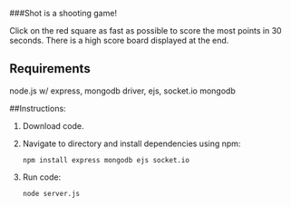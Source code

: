 ###Shot is a shooting game!

Click on the red square as fast as possible to score the most points in 30 seconds.
There is a high score board displayed at the end.

Requirements
------------
node.js w/ express, mongodb driver, ejs, socket.io
mongodb


##Instructions:
1. Download code.

2. Navigate to directory and install dependencies using npm:

	`npm install express mongodb ejs socket.io`

3. Run code:

	`node server.js`
